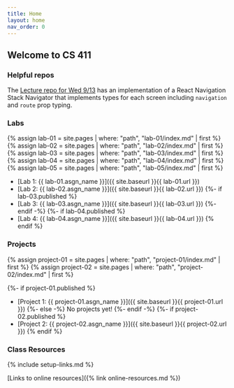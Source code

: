 ```yaml
---
title: Home
layout: home
nav_order: 0
---
```


## Welcome to CS 411

### Helpful repos

The [Lecture repo for Wed 9/13](https://github.com/bsu-cs-jb/lecture-09-13-wed)
has an implementation of a React Navigation Stack Navigator that implements
types for each screen including `navigation` and `route` prop typing.

### Labs

{% assign lab-01 = site.pages | where: "path", "lab-01/index.md" | first %}
{% assign lab-02 = site.pages | where: "path", "lab-02/index.md" | first %}
{% assign lab-03 = site.pages | where: "path", "lab-03/index.md" | first %}
{% assign lab-04 = site.pages | where: "path", "lab-04/index.md" | first %}
{% assign lab-05 = site.pages | where: "path", "lab-05/index.md" | first %}

- [Lab 1: {{ lab-01.asgn_name }}]({{ site.baseurl }}{{ lab-01.url }})
- [Lab 2: {{ lab-02.asgn_name }}]({{ site.baseurl }}{{ lab-02.url }})
{%- if lab-03.published %}
- [Lab 3: {{ lab-03.asgn_name }}]({{ site.baseurl }}{{ lab-03.url }})
{%- endif -%}
{%- if lab-04.published %}
- [Lab 4: {{ lab-04.asgn_name }}]({{ site.baseurl }}{{ lab-04.url }})
{% endif %}

### Projects

{% assign project-01 = site.pages | where: "path", "project-01/index.md" | first %}
{% assign project-02 = site.pages | where: "path", "project-02/index.md" | first %}

{%- if project-01.published %}
- [Project 1: {{ project-01.asgn_name }}]({{ site.baseurl }}{{ project-01.url }})
{%- else -%}
No projects yet!
{%- endif -%}
{%- if project-02.published %}
- [Project 2: {{ project-02.asgn_name }}]({{ site.baseurl }}{{ project-02.url }})
{% endif %}

### Class Resources

{% include setup-links.md %}

[Links to online resources]({% link online-resources.md %})

